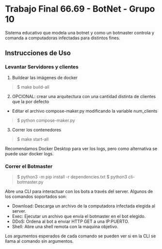 # Trabajo Final 66.69 - BotNet - Grupo 10

Sistema educativo que modela una botnet y como un botmaster controla y comanda a computadoras infectadas para distintos fines.

## Instrucciones de Uso

### Levantar Servidores y clientes
1) Buildear las imágenes de docker
> $ make build-all  

2) OPCIONAL: crear una arquitectura con una cantidad distinta de clientes que la por defecto    
- Editar el archivo compose-maker.py modificando la variable num_clients
> $ python compose-maker.py

3) Correr los contenedores
> $ make start-all

Recomendamos Docker Desktop para ver los logs, pero como alternativa se puede usar docker logs.

### Correr el Botmaster
> $ python3 -m pip install -r dependencies.txt
> $ python3 cli-botmaster.py

Abre una CLI para interactuar con los bots a través del server.
Algunos de los comandos soportados son:
- Download: Descarga un archivo de la computadora infectada elegida al server.
- Exec: Ejecutar un archivo que envía el botmaster en el bot elegido.
- DDoS: Ordena al bot a enviar HTTP GET a una IP:PUERTO.
- Shell: Abre una shell remota con la maquina objetivo.

Los argumentos esperados de cada comando se pueden ver si en la CLI se llama al comando sin argumentos.